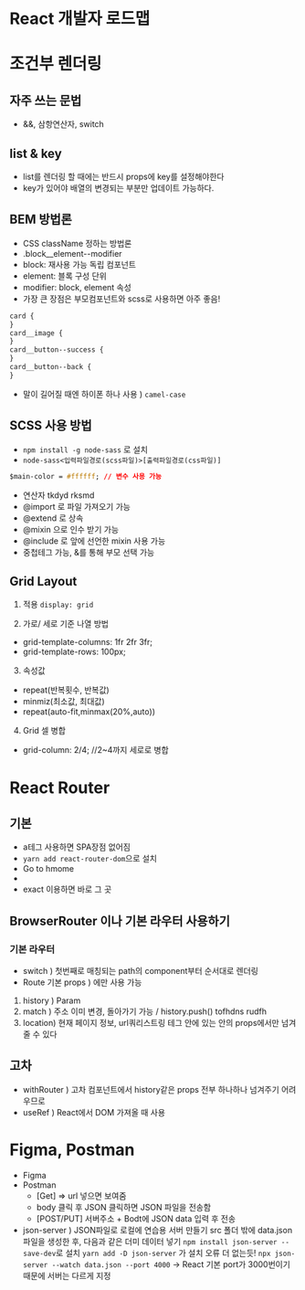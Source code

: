 # React 개발자 로드맵

# 조건부 렌더링

## 자주 쓰는 문법

- &&, 삼항연산자, switch

## list & key

- list를 렌더링 할 때에는 반드시 props에 key를 설정해야한다
- key가 있어야 배열의 변경되는 부분만 업데이트 가능하다.

## BEM 방법론

- CSS className 정하는 방법론
- .block\_\_element--modifier
- block: 재사용 가능 독립 컴포넌트
- element: 블록 구성 단위
- modifier: block, element 속성
- 가장 큰 장점은 부모컴포넌트와 scss로 사용하면 아주 좋음!

```css
card {
}
card__image {
}
card__button--success {
}
card__button--back {
}
```

- 말이 길어질 때엔 하이폰 하나 사용 ) `camel-case`

## SCSS 사용 방법

- `npm install -g node-sass` 로 설치
- `node-sass<입력파일경로(scss파일)>[출력파일경로(css파일)]`

```css
$main-color = #ffffff; // 변수 사용 가능
```

- 연산자 tkdyd rksmd
- @import 로 파일 가져오기 가능
- @extend 로 상속
- @mixin 으로 인수 받기 가능
- @include 로 앞에 선언한 mixin 사용 가능
- 중첩테그 가능, &를 통해 부모 선택 가능

## Grid Layout

1. 적용
   `display: grid `

2. 가로/ 세로 기준 나열 방법

- grid-template-columns: 1fr 2fr 3fr;
- grid-template-rows: 100px;

3. 속성값

- repeat(반복횟수, 반복값)
- minmiz(최소값, 최대값)
- repeat(auto-fit,minmax(20%,auto))

4. Grid 셀 병합

- grid-column: 2/4; //2~4까지 세로로 병합

# React Router

## 기본

- a테그 사용하면 SPA장점 없어짐
- `yarn add react-router-dom`으로 설치
- <link to="/">Go to hmome</link>
- <route path="/diary" component={Diary}>
- exact 이용하면 바로 그 곳

## BrowserRouter 이나 기본 라우터 사용하기

### 기본 라우터

- switch ) 첫번째로 매칭되는 path의 component부터 순서대로 렌더링
- Route 기본 props ) <Route>에만 사용 가능

1. history ) Param
2. match ) 주소 이미 변경, 돌아가기 가능 / history.push() tofhdns rudfh
3. location) 현재 페이지 정보, url쿼리스트링
   <BrowserRoute></BrowserRoute> 테그 안에 있는 <Route> 안의 props에서만 넘겨줄 수 있다

## 고차

- withRouter ) 고차 컴포넌트에서 history같은 props 전부 하나하나 넘겨주기 어려우므로
- useRef ) React에서 DOM 가져올 때 사용

# Figma, Postman

- Figma
- Postman
  - [Get] => url 넣으면 보여줌
  - body 클릭 후 JSON 클릭하면 JSON 파일을 전송함
  - [POST/PUT] 서버주소 + Bodt에 JSON data 입력 후 전송
- json-server ) JSON파일로 로컬에 연습용 서버 만들기
  src 폴더 밖에 data.json 파일을 생성한 후,
  다음과 같은 더미 데이터 넣기
  `npm install json-server --save-dev`로 설치
  `yarn add -D json-server` 가 설치 오류 더 없는듯!
  `npx json-server --watch data.json --port 4000`
  -> React 기본 port가 3000번이기 때문에 서버는 다르게 지정
